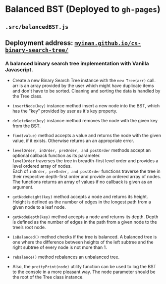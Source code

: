 # Balanced BST (Deployed to `gh-pages`)
## `.src/balancedBST.js`
## Deployment address: [`myinan.github.io/cs-binary-search-tree/`](https://myinan.github.io/cs-binary-search-tree/ "myinan.github.io/cs-binary-search-tree/")

### A balanced binary search tree implementation with Vanilla Javascript.
+ Create a new Binary Search Tree instance with the `new Tree(arr)` call. arr is an array provided by the user which might have duplicate items and don't have to be sorted. Cleaning and sorting the data is handled by the Tree class.

+ `insertNode(key)` instance method insert a new node into the BST, which has the "key" provided by user as it's key property.

+ `deleteNode(key)` instance method removes the node with the given key from the BST.

+ `find(value)` method accepts a value and returns the node with the given value, if it exists. Otherwise returns an an appropriate error.

+ `levelOrder, inOrder, preOrder, and postOrder` methods accept an optional callback function as its parameter.<br>
`levelOrder` traverses the tree in breadth-first level order and provides a level ordered array of nodes.<br>
Each of `inOrder, preOrder, and postOrder` functions traverse the tree in their respective depth-first order and provide an ordered array of nodes.<br>
The functions returns an array of values if no callback is given as an argument.

+ `getNodeHeight(key)` method accepts a node and returns its height. Height is defined as the number of edges in the longest path from a given node to a leaf node.

+ `getNodeDepth(key)` method accepts a node and returns its depth. Depth is defined as the number of edges in the path from a given node to the tree’s root node.

+ `isBalanced()` method checks if the tree is balanced. A balanced tree is one where the difference between heights of the left subtree and the right subtree of every node is not more than 1.

+ `rebalance()` method rebalances an unbalanced tree.

+ Also, the `prettyPrint(node)` utility function can be used to log the BST to the console in a more pleasant way. The node parameter should be the root of the Tree class instance.